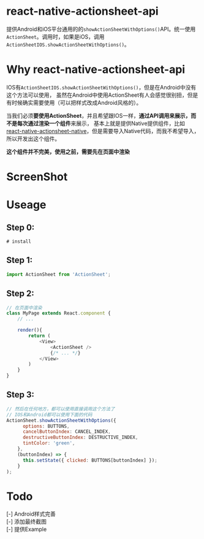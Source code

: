 # react-native-actionsheet-api

提供Android和iOS平台通用的的`showActionSheetWithOptions()`API。统一使用`ActionSheet`。调用时，如果是iOS，调用`ActionSheetIOS.showActionSheetWithOptions()`。

# Why react-native-actionsheet-api

IOS有`ActionSheetIOS.showActionSheetWithOptions()`，但是在Android中没有这个方法可以使用，
虽然在Android中使用ActionSheet有人会感觉很别扭，但是有时候确实需要使用（可以把样式改成Android风格的）。

当我们必须**要使用ActionSheet**，并且希望跟IOS一样，**通过API调用来展示，而不是每次通过渲染一个组件**来展示，
基本上就是提供Native提供组件，比如[react-native-actionsheet-native](https://www.npmjs.com/package/react-native-actionsheet-native)，但是需要导入Native代码，而我不希望导入，所以开发出这个组件。

**这个组件并不完美，使用之前，需要先在页面中渲染**

# ScreenShot




# Useage

## Step 0:

```
# install
```

## Step 1:
```js
import ActionSheet from 'ActionSheet';
```

## Step 2:

```js
// 在页面中渲染
class MyPage extends React.component {
    // ...

    render(){
        return (
            <View>
                <ActionSheet />
                {/* ... */}
            </View>
        )
    }
}
```

## Step 3:
```js
// 然后在任何地方，都可以使用直接调用这个方法了
// IOS和Android都可以使用下面的代码
ActionSheet.showActionSheetWithOptions({
      options: BUTTONS,
      cancelButtonIndex: CANCEL_INDEX,
      destructiveButtonIndex: DESTRUCTIVE_INDEX,
      tintColor: 'green',
    },
    (buttonIndex) => {
      this.setState({ clicked: BUTTONS[buttonIndex] });
    }
);
```

# Todo
[-] Android样式完善  
[-] 添加最终截图  
[-] 提供Example  